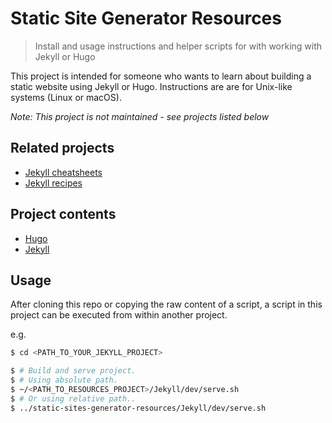 # Static Site Generator Resources
> Install and usage instructions and helper scripts for with working with Jekyll or Hugo


This project is intended for someone who wants to learn about building a static website using Jekyll or Hugo. Instructions are are for Unix-like systems (Linux or macOS).

_Note: This project is not maintained - see projects listed below_

## Related projects

- [Jekyll cheatsheets](https://michaelcurrin.github.io/dev-cheatsheets/cheatsheets/jekyll/)
- [Jekyll recipes](https://michaelcurrin.github.io/code-cookbook/recipes/jekyll/)


## Project contents

- [Hugo](Hugo/)
- [Jekyll](Jekyll/)


## Usage

After cloning this repo or copying the raw content of a script, a script in this project can be executed from within another project.

e.g.

```bash
$ cd <PATH_TO_YOUR_JEKYLL_PROJECT>

$ # Build and serve project.
$ # Using absolute path.
$ ~/<PATH_TO_RESOURCES_PROJECT>/Jekyll/dev/serve.sh
$ # Or using relative path..
$ ../static-sites-generator-resources/Jekyll/dev/serve.sh
```
